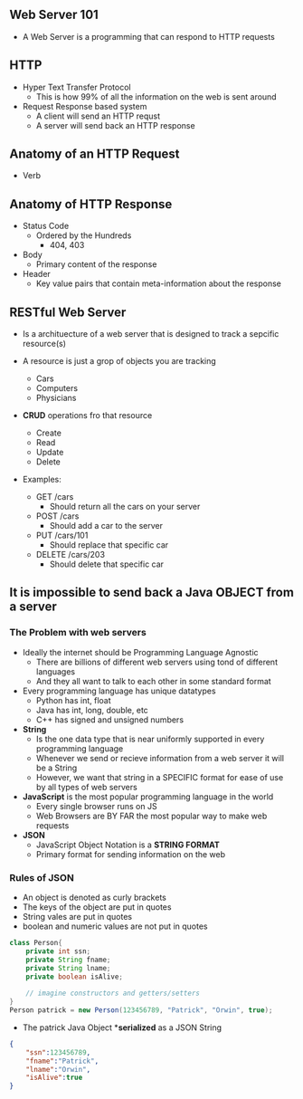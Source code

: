 ## Web Server 101
- A Web Server is a programming that can respond to HTTP requests

## HTTP
- Hyper Text Transfer Protocol
    - This is how 99% of all the information on the web is sent around
- Request Response based system
    - A client will send an HTTP requst
    - A server will send back an HTTP response

## Anatomy of an HTTP Request

- Verb


## Anatomy of HTTP Response
- Status Code
    - Ordered by the Hundreds
        - 404, 403
- Body
    - Primary content of the response
- Header
    - Key value pairs that contain meta-information about the response

## RESTful Web Server
- Is a archituecture of a web server that is designed to track a sepcific resource(s)
- A resource is just a grop of objects you are tracking
    - Cars
    - Computers
    - Physicians
- **CRUD** operations fro that resource
    - Create
    - Read
    - Update
    - Delete

- Examples:
    - GET /cars
        - Should return all the cars on your server
    - POST /cars
        - Should add a car to the server
    - PUT /cars/101
        - Should replace that specific car
    - DELETE /cars/203
        - Should delete that specific car

## It is impossible to send back a Java OBJECT from a server

### The Problem with web servers
- Ideally the internet should be Programming Language Agnostic
    - There are billions of different web servers using tond of different languages
    - And they all want to talk to each other in some standard format
- Every programming language has unique datatypes
    - Python has int, float
    - Java has int, long, double, etc
    - C++ has signed and unsigned numbers
- **String**
    - Is the one data type that is near uniformly supported in every programming language
    - Whenever we send or recieve information from a web server it will be a String
    - However, we want that string in a SPECIFIC format for ease of use by all types of web servers
- **JavaScript** is the most popular programming language in the world
    - Every single browser runs on JS
    - Web Browsers are BY FAR the most popular way to make web requests
- **JSON**
    - JavaScript Object Notation is a **STRING FORMAT**
    - Primary format for sending information on the web

### Rules of JSON
- An object is denoted as curly brackets
- The keys of the object are put in quotes
- String vales are put in quotes
- boolean and numeric values are not put in quotes

```Java
class Person{
    private int ssn;
    private String fname;
    private String lname;
    private boolean isAlive;
    
    // imagine constructors and getters/setters
}
Person patrick = new Person(123456789, "Patrick", "Orwin", true);

```

- The patrick Java Object ***serialized** as a JSON String
```JSON
{
    "ssn":123456789,
    "fname":"Patrick",
    "lname":"Orwin",
    "isAlive":true
}

```